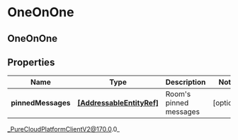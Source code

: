 # OneOnOne

## OneOnOne

## Properties

|Name | Type | Description | Notes|
|------------ | ------------- | ------------- | -------------|
| **pinnedMessages** | [**[AddressableEntityRef]**]([AddressableEntityRef]) | Room&#39;s pinned messages | [optional] |



_PureCloudPlatformClientV2@170.0.0_
